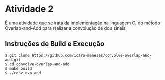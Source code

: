 # Atividade 2

É uma atividade que se trata da implementação na linguagem C, do método Overlap-and-Add para realizar a 
convolução de dois sinais.

## Instruções de Build e Execução

```
$ git clone https://github.com/icaro-meneses/convolve-overlap-and-add.git
$ cd convolve-overlap-and-add
$ make build
$ ./conv_ovp_add
```

